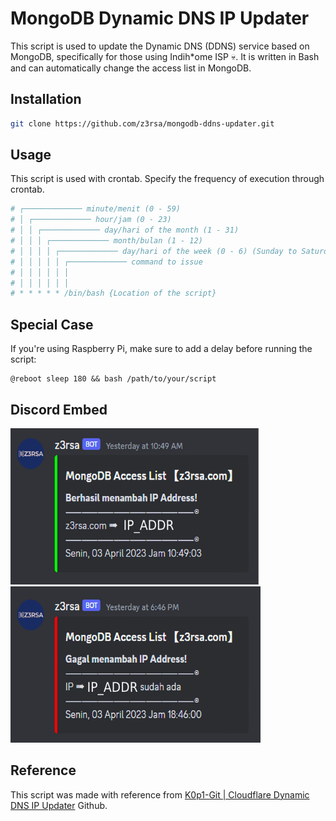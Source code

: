 # MongoDB Dynamic DNS IP Updater

This script is used to update the Dynamic DNS (DDNS) service based on MongoDB, specifically for those using Indih*ome ISP :skull:. It is written in Bash and can automatically change the access list in MongoDB.

## Installation

```bash
git clone https://github.com/z3rsa/mongodb-ddns-updater.git
```

## Usage
This script is used with crontab. Specify the frequency of execution through crontab.

```bash
# ┌───────────── minute/menit (0 - 59) 
# │ ┌───────────── hour/jam (0 - 23)
# │ │ ┌───────────── day/hari of the month (1 - 31)
# │ │ │ ┌───────────── month/bulan (1 - 12)
# │ │ │ │ ┌───────────── day/hari of the week (0 - 6) (Sunday to Saturday 7 is also Sunday on some systems)
# │ │ │ │ │ ┌───────────── command to issue                                
# │ │ │ │ │ │
# │ │ │ │ │ │
# * * * * * /bin/bash {Location of the script}
```

## Special Case
If you're using Raspberry Pi, make sure to add a delay before running the script:
```
@reboot sleep 180 && bash /path/to/your/script
```

## Discord Embed
<img src="https://github.com/z3rsa/mongodb-ddns-updater/blob/main/images/mongodb_success.png?raw=true" alt="MongoDB success image" width="400" height="250"><img src="https://github.com/z3rsa/mongodb-ddns-updater/blob/main/images/mongodb_fail.png?raw=true" alt="MongoDB success image" width="400" height="250">

## Reference
This script was made with reference from [K0p1-Git | Cloudflare Dynamic DNS IP Updater](https://github.com/K0p1-Git/cloudflare-ddns-updater) Github.
